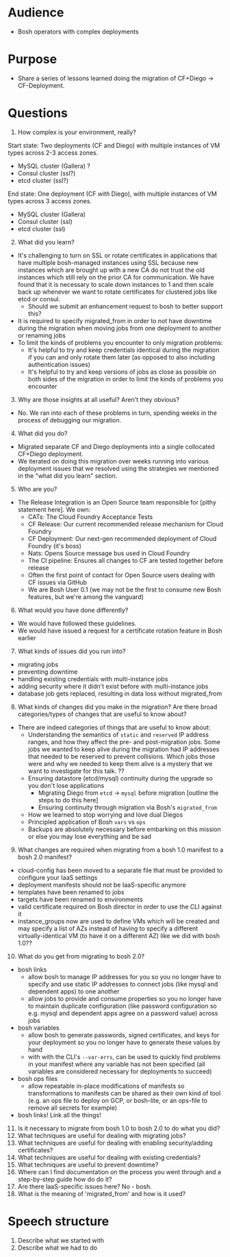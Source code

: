 # Audience

* Bosh operators with complex deployments

# Purpose
* Share a series of lessons learned doing the migration of CF+Diego -> CF-Deployment.

# Questions
1. How complex is your environment, really?

Start state: Two deployments (CF and Diego) with multiple instances of VM types across 2-3 access zones.
- MySQL cluster (Gallera) ?
- Consul cluster (ssl?)
- etcd cluster (ssl?)

End state: One deployment (CF _with_ Diego), with multiple instances of VM types across 3 access zones.
- MySQL cluster (Gallera)
- Consul cluster (ssl)
- etcd cluster (ssl)

2. What did you learn?
- It's challenging to turn on SSL or rotate certificates in applications that have multiple bosh-managed instances using SSL because new instances which are brought up with a new CA do not trust the old instances which still rely on the prior CA for communication. We have found that it is necessary to scale down instances to 1 and then scale back up whenever we want to rotate certificates for clustered jobs like etcd or consul.
  - Should we submit an enhancement request to bosh to better support this?
- It is required to specify migrated_from in order to not have downtime during the migration when moving jobs from one deployment to another or renaming jobs
- To limit the kinds of problems you encounter to only migration problems:
  - It's helpful to try and keep credentials identical during the migration if you can and only rotate them later (as opposed to also including authentication issues)
  - It's helpful to try and keep versions of jobs as close as possible on both sides of the migration in order to limit the kinds of problems you encounter
3. Why are those insights at all useful?  Aren't they obvious?
- No.  We ran into each of these problems in turn, spending weeks in the process of debugging our migration.
4. What did you do?
- Migrated separate CF and Diego deployments into a single collocated CF+Diego deployment.
- We iterated on doing this migration over weeks running into various deployment issues that we resolved using the strategies we mentioned in the "what did you learn" section.
5. Who are you?
- The Release Integration is an Open Source team responsible for [pithy statement here].  We own:
  - CATs: The Cloud Foundry Acceptance Tests
  - CF Release: Our current recommended release mechanism for Cloud Foundry
  - CF Deployment: Our next-gen recommended deployment of Cloud Foundry (it's boss)
  - Nats: Opens Source message bus used in Cloud Foundry
  - The CI pipeline: Ensures all changes to CF are tested together before release
  - Often the first point of contact for Open Source users dealing with CF issues via GitHub
  - We are Bosh User 0.1 (we may not be the first to consume new Bosh features, but we're among the vanguard)
6. What would you have done differently?
- We would have followed these guidelines.
- We would have issued a request for a certificate rotation feature in Bosh earlier
7. What kinds of issues did you run into?
* migrating jobs
* preventing downtime
* handling existing credentials with multi-instance jobs
* adding security where it didn't exist before with multi-instance jobs
* database job gets replaced, resulting in data loss without migrated_from
8. What kinds of changes did you make in the migration?  Are there broad categories/types of changes that are useful to know about?
- There are indeed categories of things that are useful to know about:
  - Understanding the semantics of `static` and `reserved` IP address ranges, and how they affect the pre- and post-migration jobs.  Some jobs we wanted to keep alive during the migration had IP addresses that needed to be reserved to prevent collisions.  Which jobs those were and why we needed to keep them alive is a mystery that we want to investigate for this talk. ??
  - Ensuring datastore (etcd/mysql) continuity during the upgrade so you don't lose applications
    - Migrating Diego from `etcd` -> `mysql` before migration [outline the steps to do this here]
    - Ensuring continuity through migration via Bosh's `migrated_from`
  - How we learned to stop worrying and love dual Diegos
  - Principled application of Bosh `vars` vs `ops`
  - Backups are absolutely necessary before embarking on this mission or else you may lose everything and be sad
9. What changes are required when migrating from a bosh 1.0 manifest to a bosh 2.0 manifest?
- cloud-config has been moved to a separate file that must be provided to configure your IaaS settings
- deployment manifests should not be IaaS-specific anymore
- templates have been renamed to jobs
- targets have been renamed to environments
- valid certificate required on Bosh director in order to use the CLI against it
- instance_groups now are used to define VMs which will be created and may specify a list of AZs instead of having to specify a different virtually-identical VM (to have it on a different AZ) like we did with bosh 1.0??
10. What do you get from migrating to bosh 2.0?
- bosh links
  - allow bosh to manage IP addresses for you so you no longer have to specify and use static IP addresses to connect jobs (like mysql and dependent apps) to one another
  - allow jobs to provide and consume properties so you no longer have to maintain duplicate configuration (like password configuration so e.g. mysql and dependent apps agree on a password value) across jobs
- bosh variables
  - allow bosh to generate passwords, signed certificates, and keys for your deployment so you no longer have to generate these values by hand
  - with with the CLI's `--var-errs`, can be used to quickly find problems in your manifest where any variable has not been specified (all variables are considered necessary for deployments to succeed)
- bosh ops files
  - allow repeatable in-place modifications of manifests so transformations to manifests can be shared as their own kind of tool (e.g. an ops file to deploy on GCP, or bosh-lite, or an ops-file to remove all secrets for example)
- bosh links!  Link all the things!
11. Is it necessary to migrate from bosh 1.0 to bosh 2.0 to do what you did?
12. What techniques are useful for dealing with migrating jobs?
13. What techniques are useful for dealing with enabling security/adding certificates?
14. What techniques are useful for dealing with existing credentials?
15. What techniques are useful to prevent downtime?
16. Where can I find documentation on the process you went through and a step-by-step guide how do do it?
17. Are there IaaS-specific issues here?
No - bosh.
18. What is the meaning of 'migrated_from' and how is it used?

# Speech structure
1. Describe what we started with
2. Describe what we had to do
